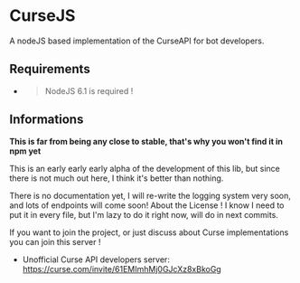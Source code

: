 # CurseJS

A nodeJS based implementation of the CurseAPI for bot developers.

## Requirements

* > NodeJS 6.1 is required !

## Informations

**This is far from being any close to stable, that's why you won't find it in npm yet**

This is an early early early alpha of the development of this lib, but since there is not much out here, I think it's better than nothing.

There is no documentation yet, I will re-write the logging system very soon, and lots of endpoints will come soon!
About the License ! I know I need to put it in every file, but I'm lazy to do it right now, will do in next commits.

If you want to join the project, or just discuss about Curse implementations you can join this server !

* Unofficial Curse API developers server: https://curse.com/invite/61EMImhMj0GJcXz8xBkoGg
